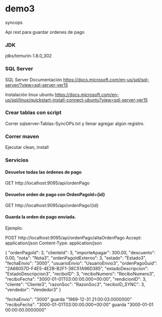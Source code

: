# demo3
syncops

Api rest para guardar ordenes de pago



### JDK ###
jdks/temurin-1.8.0_302

### SQL Server ###
SQL Server Documentación
https://docs.microsoft.com/en-us/sql/sql-server/?view=sql-server-ver15

Instalación linux ubuntu
https://docs.microsoft.com/en-us/sql/linux/quickstart-install-connect-ubuntu?view=sql-server-ver15


### Crear tablas con script
Correr sqlserver-Tablas-SyncOPs.txt y llenar agregar algún registro.


### Correr maven
Ejecutar clean, install


### Servicios
#### Devuelve todas las órdenes de pago
GET http://localhost:9095/api/ordenPago

#### Devuelve orden de pago con OrdenPagoId={id}
GET http://localhost:9095/api/ordenPago/{id}

#### Guarda la orden de pago enviada.
Ejemplo:

POST http://localhost:9095/api/ordenPago/altaOrdenPago
Accept: application/json
Content-Type: application/json

{
"ordenPagoId": 3,
"clienteId": 3,
"importeApagar": 300.00,
"descuento": 0.00,
"nota": "Nota3",
"ordenPagoIdExterno": 3,
"estado": "Estado3",
"fechaEnvio": "3000",
"usuarioEnvio": "UsuarioEnvio3",
"ordenPagoGuid": "2A66057D-F4E5-4E2B-B2F1-38C51A96D385",
"estadoDescripcion": "EstadoDescripcion3",
"reciboID": 3,
"reciboNumero": "ReciboNumero3",
"reciboFecha": "3000-01-01T03:00:00.000+00:00",
"rendicionID": 3,
"cliente": "Cliente3",
"razonSoc": "RazonSoc3",
"reciboID_SYNC": 3,
"vendedor": "Vendedor3"
}

"fechaEnvio": "3000" guarda "1969-12-31 21:00:03.0000000"
"reciboFecha": "3000-01-01T03:00:00.000+00:00" guarda "3000-01-01 00:00:00.0000000"